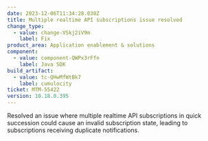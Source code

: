 ```yaml
---
date: 2023-12-06T11:34:28.030Z
title: Multiple realtime API subscriptions issue resolved
change_type:
  - value: change-VSkj2iV9m
    label: Fix
product_area: Application enablement & solutions
component:
  - value: component-QWPx3rFfn
    label: Java SDK
build_artifact:
  - value: tc-QHwMfWtBk7
    label: cumulocity
ticket: MTM-55422
version: 10.18.0.395
---
```

Resolved an issue where multiple realtime API subscriptions in quick succession could cause an invalid subscription state, leading to subscriptions receiving duplicate notifications.
